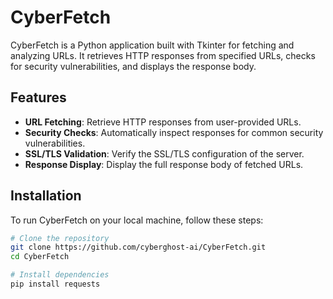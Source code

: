 # CyberFetch

CyberFetch is a Python application built with Tkinter for fetching and analyzing URLs. It retrieves HTTP responses from specified URLs, checks for security vulnerabilities, and displays the response body.

## Features

- **URL Fetching**: Retrieve HTTP responses from user-provided URLs.
- **Security Checks**: Automatically inspect responses for common security vulnerabilities.
- **SSL/TLS Validation**: Verify the SSL/TLS configuration of the server.
- **Response Display**: Display the full response body of fetched URLs.

## Installation

To run CyberFetch on your local machine, follow these steps:

```bash
# Clone the repository
git clone https://github.com/cyberghost-ai/CyberFetch.git
cd CyberFetch

# Install dependencies
pip install requests
